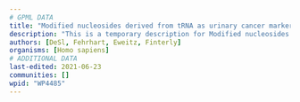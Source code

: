 ```yaml
---
# GPML DATA
title: "Modified nucleosides derived from tRNA as urinary cancer markers"
description: "This is a temporary description for Modified nucleosides derived from tRNA as urinary cancer markers"
authors: [DeSl, Fehrhart, Eweitz, Finterly]
organisms: [Homo sapiens]
# ADDITIONAL DATA
last-edited: 2021-06-23
communities: []
wpid: "WP4485"
---
```

